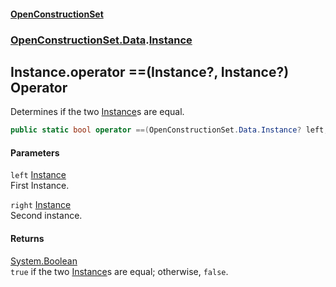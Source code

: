 #### [OpenConstructionSet](index.md 'index')
### [OpenConstructionSet.Data](index.md#OpenConstructionSet_Data 'OpenConstructionSet.Data').[Instance](XoCYM4Zu_75pHW5Xla9kmw.md 'OpenConstructionSet.Data.Instance')
## Instance.operator ==(Instance?, Instance?) Operator
Determines if the two [Instance](XoCYM4Zu_75pHW5Xla9kmw.md 'OpenConstructionSet.Data.Instance')s are equal.  
```csharp
public static bool operator ==(OpenConstructionSet.Data.Instance? left, OpenConstructionSet.Data.Instance? right);
```
#### Parameters
<a name='OpenConstructionSet_Data_Instance_op_Equality(OpenConstructionSet_Data_Instance__OpenConstructionSet_Data_Instance_)_left'></a>
`left` [Instance](XoCYM4Zu_75pHW5Xla9kmw.md 'OpenConstructionSet.Data.Instance')  
First Instance.
  
<a name='OpenConstructionSet_Data_Instance_op_Equality(OpenConstructionSet_Data_Instance__OpenConstructionSet_Data_Instance_)_right'></a>
`right` [Instance](XoCYM4Zu_75pHW5Xla9kmw.md 'OpenConstructionSet.Data.Instance')  
Second instance.
  
#### Returns
[System.Boolean](https://docs.microsoft.com/en-us/dotnet/api/System.Boolean 'System.Boolean')  
`true` if the two [Instance](XoCYM4Zu_75pHW5Xla9kmw.md 'OpenConstructionSet.Data.Instance')s are equal; otherwise, `false`.

